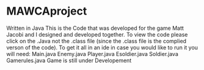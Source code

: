 # MAWCAproject
Written in Java 
This is the Code that was developed for the game Matt Jacobi and I designed and developed together.
To view the code please click on the .Java not the .class file (since the .class file is the complied verson of the code).
To get it all in an ide in case you would like to run it you will need:
Main.java
Enemy.java
Player.java
Esoldier.java
Soldier.java
Gamerules.java
Game is still under Developement 
